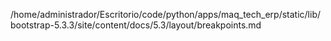 /home/administrador/Escritorio/code/python/apps/maq_tech_erp/static/lib/bootstrap-5.3.3/site/content/docs/5.3/layout/breakpoints.md